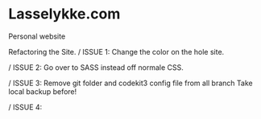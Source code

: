 # Lasselykke.com
Personal website


Refactoring the Site. 
/ ISSUE 1: 
Change the color on the hole site. 

/ ISSUE 2: 
Go over to SASS instead off normale CSS. 

/ ISSUE 3: 
Remove git folder and codekit3 config file from all branch
Take local backup before! 

/ ISSUE 4: 

